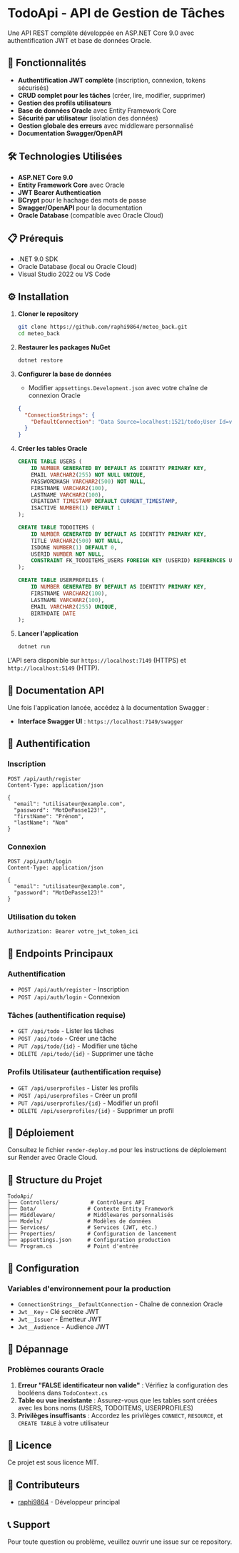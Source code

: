 # TodoApi - API de Gestion de Tâches

Une API REST complète développée en ASP.NET Core 9.0 avec authentification JWT et base de données Oracle.

## 🚀 Fonctionnalités

- **Authentification JWT complète** (inscription, connexion, tokens sécurisés)
- **CRUD complet pour les tâches** (créer, lire, modifier, supprimer)
- **Gestion des profils utilisateurs**
- **Base de données Oracle** avec Entity Framework Core
- **Sécurité par utilisateur** (isolation des données)
- **Gestion globale des erreurs** avec middleware personnalisé
- **Documentation Swagger/OpenAPI**

## 🛠️ Technologies Utilisées

- **ASP.NET Core 9.0**
- **Entity Framework Core** avec Oracle
- **JWT Bearer Authentication**
- **BCrypt** pour le hachage des mots de passe
- **Swagger/OpenAPI** pour la documentation
- **Oracle Database** (compatible avec Oracle Cloud)

## 📋 Prérequis

- .NET 9.0 SDK
- Oracle Database (local ou Oracle Cloud)
- Visual Studio 2022 ou VS Code

## ⚙️ Installation

1. **Cloner le repository**
   ```bash
   git clone https://github.com/raphi9864/meteo_back.git
   cd meteo_back
   ```

2. **Restaurer les packages NuGet**
   ```bash
   dotnet restore
   ```

3. **Configurer la base de données**
   - Modifier `appsettings.Development.json` avec votre chaîne de connexion Oracle
   ```json
   {
     "ConnectionStrings": {
       "DefaultConnection": "Data Source=localhost:1521/todo;User Id=votre_user;Password=votre_password;"
     }
   }
   ```

4. **Créer les tables Oracle**
   ```sql
   CREATE TABLE USERS (
       ID NUMBER GENERATED BY DEFAULT AS IDENTITY PRIMARY KEY,
       EMAIL VARCHAR2(255) NOT NULL UNIQUE,
       PASSWORDHASH VARCHAR2(500) NOT NULL,
       FIRSTNAME VARCHAR2(100),
       LASTNAME VARCHAR2(100),
       CREATEDAT TIMESTAMP DEFAULT CURRENT_TIMESTAMP,
       ISACTIVE NUMBER(1) DEFAULT 1
   );

   CREATE TABLE TODOITEMS (
       ID NUMBER GENERATED BY DEFAULT AS IDENTITY PRIMARY KEY,
       TITLE VARCHAR2(500) NOT NULL,
       ISDONE NUMBER(1) DEFAULT 0,
       USERID NUMBER NOT NULL,
       CONSTRAINT FK_TODOITEMS_USERS FOREIGN KEY (USERID) REFERENCES USERS(ID)
   );

   CREATE TABLE USERPROFILES (
       ID NUMBER GENERATED BY DEFAULT AS IDENTITY PRIMARY KEY,
       FIRSTNAME VARCHAR2(100),
       LASTNAME VARCHAR2(100),
       EMAIL VARCHAR2(255) UNIQUE,
       BIRTHDATE DATE
   );
   ```

5. **Lancer l'application**
   ```bash
   dotnet run
   ```

L'API sera disponible sur `https://localhost:7149` (HTTPS) et `http://localhost:5149` (HTTP).

## 📖 Documentation API

Une fois l'application lancée, accédez à la documentation Swagger :
- **Interface Swagger UI** : `https://localhost:7149/swagger`

## 🔐 Authentification

### Inscription
```http
POST /api/auth/register
Content-Type: application/json

{
  "email": "utilisateur@example.com",
  "password": "MotDePasse123!",
  "firstName": "Prénom",
  "lastName": "Nom"
}
```

### Connexion
```http
POST /api/auth/login
Content-Type: application/json

{
  "email": "utilisateur@example.com",
  "password": "MotDePasse123!"
}
```

### Utilisation du token
```http
Authorization: Bearer votre_jwt_token_ici
```

## 📝 Endpoints Principaux

### Authentification
- `POST /api/auth/register` - Inscription
- `POST /api/auth/login` - Connexion

### Tâches (authentification requise)
- `GET /api/todo` - Lister les tâches
- `POST /api/todo` - Créer une tâche
- `PUT /api/todo/{id}` - Modifier une tâche
- `DELETE /api/todo/{id}` - Supprimer une tâche

### Profils Utilisateur (authentification requise)
- `GET /api/userprofiles` - Lister les profils
- `POST /api/userprofiles` - Créer un profil
- `PUT /api/userprofiles/{id}` - Modifier un profil
- `DELETE /api/userprofiles/{id}` - Supprimer un profil

## 🚀 Déploiement

Consultez le fichier `render-deploy.md` pour les instructions de déploiement sur Render avec Oracle Cloud.

## 📁 Structure du Projet

```
TodoApi/
├── Controllers/          # Contrôleurs API
├── Data/                # Contexte Entity Framework
├── Middleware/          # Middlewares personnalisés
├── Models/              # Modèles de données
├── Services/            # Services (JWT, etc.)
├── Properties/          # Configuration de lancement
├── appsettings.json     # Configuration production
└── Program.cs           # Point d'entrée
```

## 🔧 Configuration

### Variables d'environnement pour la production
- `ConnectionStrings__DefaultConnection` - Chaîne de connexion Oracle
- `Jwt__Key` - Clé secrète JWT
- `Jwt__Issuer` - Émetteur JWT
- `Jwt__Audience` - Audience JWT

## 🐛 Dépannage

### Problèmes courants Oracle
1. **Erreur "FALSE identificateur non valide"** : Vérifiez la configuration des booléens dans `TodoContext.cs`
2. **Table ou vue inexistante** : Assurez-vous que les tables sont créées avec les bons noms (USERS, TODOITEMS, USERPROFILES)
3. **Privilèges insuffisants** : Accordez les privilèges `CONNECT`, `RESOURCE`, et `CREATE TABLE` à votre utilisateur

## 📄 Licence

Ce projet est sous licence MIT.

## 👥 Contributeurs

- [raphi9864](https://github.com/raphi9864) - Développeur principal

## 📞 Support

Pour toute question ou problème, veuillez ouvrir une issue sur ce repository. 